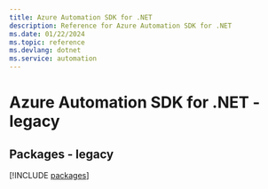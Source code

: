```yaml
---
title: Azure Automation SDK for .NET
description: Reference for Azure Automation SDK for .NET
ms.date: 01/22/2024
ms.topic: reference
ms.devlang: dotnet
ms.service: automation
---
```

# Azure Automation SDK for .NET - legacy
## Packages - legacy
[!INCLUDE [packages](automation-index.md)]